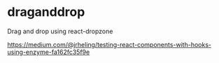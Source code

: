 # draganddrop

Drag and drop using react-dropzone

https://medium.com/@jrheling/testing-react-components-with-hooks-using-enzyme-fa162fc35f9e

